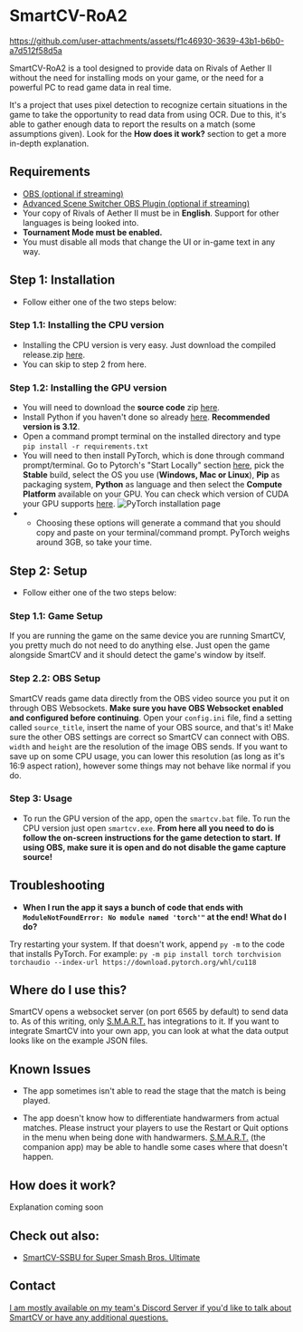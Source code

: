 # SmartCV-RoA2

https://github.com/user-attachments/assets/f1c46930-3639-43b1-b6b0-a7d512f58d5a

SmartCV-RoA2 is a tool designed to provide data on Rivals of Aether II without the need for installing mods on your game, or the need for a powerful PC to read game data in real time. 

It's a project that uses pixel detection to recognize certain situations in the game to take the opportunity to read data from using OCR. Due to this, it's able to gather enough data to report the results on a match (some assumptions given). Look for the **How does it work?** section to get a more in-depth explanation.

## Requirements
- [OBS (optional if streaming)](https://obsproject.com/download)
- [Advanced Scene Switcher OBS Plugin (optional if streaming)](https://github.com/WarmUpTill/SceneSwitcher/releases)
- Your copy of Rivals of Aether II must be in **English**. Support for other languages is being looked into.
- **Tournament Mode must be enabled.**
- You must disable all mods that change the UI or in-game text in any way.

## Step 1: Installation
- Follow either one of the two steps below:
### Step 1.1: Installing the CPU version
- Installing the CPU version is very easy. Just download the compiled release.zip [here](https://github.com/skpeter/smartcv-roa2/releases).
- You can skip to step 2 from here.
### Step 1.2: Installing the GPU version
- You will need to download the **source code** zip [here](https://github.com/skpeter/smartcv/releases).
- Install Python if you haven't done so already [here](https://www.python.org/downloads/). **Recommended version is 3.12**.
- Open a command prompt terminal on the installed directory and type `pip install -r requirements.txt`
- You will need to then install PyTorch, which is done through command prompt/terminal. Go to Pytorch's "Start Locally" section [here](https://pytorch.org/get-started/locally/), pick the **Stable** build, select the OS you use (**Windows, Mac or Linux**), **Pip** as packaging system, **Python** as language and then select the **Compute Platform** available on your GPU. You can check which version of CUDA your GPU supports [here](https://en.wikipedia.org/wiki/CUDA#GPUs_supported).
![PyTorch installation page](img/install1.jpg)
- - Choosing these options will generate a command that you should copy and paste on your terminal/command prompt. PyTorch weighs around 3GB, so take your time.

## Step 2: Setup
- Follow either one of the two steps below:
### Step 1.1: Game Setup
If you are running the game on the same device you are running SmartCV, you pretty much do not need to do anything else. Just open the game alongside SmartCV and it should detect the game's window by itself.
### Step 2.2: OBS Setup 
SmartCV reads game data directly from the OBS video source you put it on through OBS Websockets. **Make sure you have OBS Websocket enabled and configured before continuing**. Open your `config.ini` file, find a setting called `source_title`, insert the name of your OBS source, and that's it! Make sure the other OBS settings are correct so SmartCV can connect with OBS. `width` and `height` are the resolution of the image OBS sends. If you want to save up on some CPU usage, you can lower this resolution (as long as it's 16:9 aspect ration), however some things may not behave like normal if you do.

### Step 3: Usage
- To run the GPU version of the app, open the `smartcv.bat` file. To run the CPU version just open `smartcv.exe`.
**From here all you need to do is follow the on-screen instructions for the game detection to start.**
**If using OBS, make sure it is open and do not disable the game capture source!**

## Troubleshooting
- **When I run the app it says a bunch of code that ends with `ModuleNotFoundError: No module named 'torch'"` at the end! What do I do?**

Try restarting your system. If that doesn't work, append `py -m` to the code that installs PyTorch. For example: `py -m pip install torch torchvision torchaudio --index-url https://download.pytorch.org/whl/cu118`

## Where do I use this?
SmartCV opens a websocket server (on port 6565 by default) to send data to.
As of this writing, only [S.M.A.R.T.](https://skpeter.github.io/smart-user-guide) has integrations to it. If you want to integrate SmartCV into your own app, you can look at what the data output looks like on the example JSON files.

## Known Issues

- The app sometimes isn't able to read the stage that the match is being played.

- The app doesn't know how to differentiate handwarmers from actual matches. Please instruct your players to use the Restart or Quit options in the menu when being done with handwarmers. [S.M.A.R.T.](https://skpeter.github.io/smart-user-guide) (the companion app) may be able to handle some cases where that doesn't happen.

## How does it work?

Explanation coming soon

## Check out also:
- [SmartCV-SSBU for Super Smash Bros. Ultimate](https://github.com/skpeter/SmartCV-SSBU)

## Contact

[I am mostly available on my team's Discord Server if you'd like to talk about SmartCV or have any additional questions.](https://discord.gg/zecMKvF8b5)
